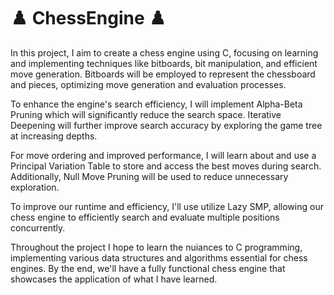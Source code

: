 # :chess_pawn: ChessEngine :chess_pawn:
In this project, I aim to create a chess engine using C, focusing on learning and implementing techniques like bitboards, bit manipulation, and efficient move generation. Bitboards will be employed to represent the chessboard and pieces, optimizing move generation and evaluation processes.

To enhance the engine's search efficiency, I will implement Alpha-Beta Pruning which will significantly reduce the search space. Iterative Deepening will further improve search accuracy by exploring the game tree at increasing depths.

For move ordering and improved performance, I will learn about and use a Principal Variation Table to store and access the best moves during search. Additionally, Null Move Pruning will be used to reduce unnecessary exploration.

To improve our runtime and efficiency, I'll use  utilize Lazy SMP, allowing our chess engine to efficiently search and evaluate multiple positions concurrently.

Throughout the project I hope to learn the nuiances to C programming, implementing various data structures and algorithms essential for chess engines. By the end, we'll have a fully functional chess engine that showcases the application of what I have learned.
